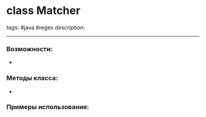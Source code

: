 # class Matcher
*tags:* #java #regex 
*description:*

---
### Возможности:
- 
### Методы класса:
- 

### Примеры использования:
